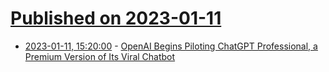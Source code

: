 # [Published on 2023-01-11](index.md)

* [2023-01-11, 15:20:00](https://tech.slashdot.org/story/23/01/11/1515209/openai-begins-piloting-chatgpt-professional-a-premium-version-of-its-viral-chatbot?utm_source=rss1.0mainlinkanon&utm_medium=feed) - [OpenAI Begins Piloting ChatGPT Professional, a Premium Version of Its Viral Chatbot](https://tech.slashdot.org/story/23/01/11/1515209/openai-begins-piloting-chatgpt-professional-a-premium-version-of-its-viral-chatbot?utm_source=rss1.0mainlinkanon&utm_medium=feed)
